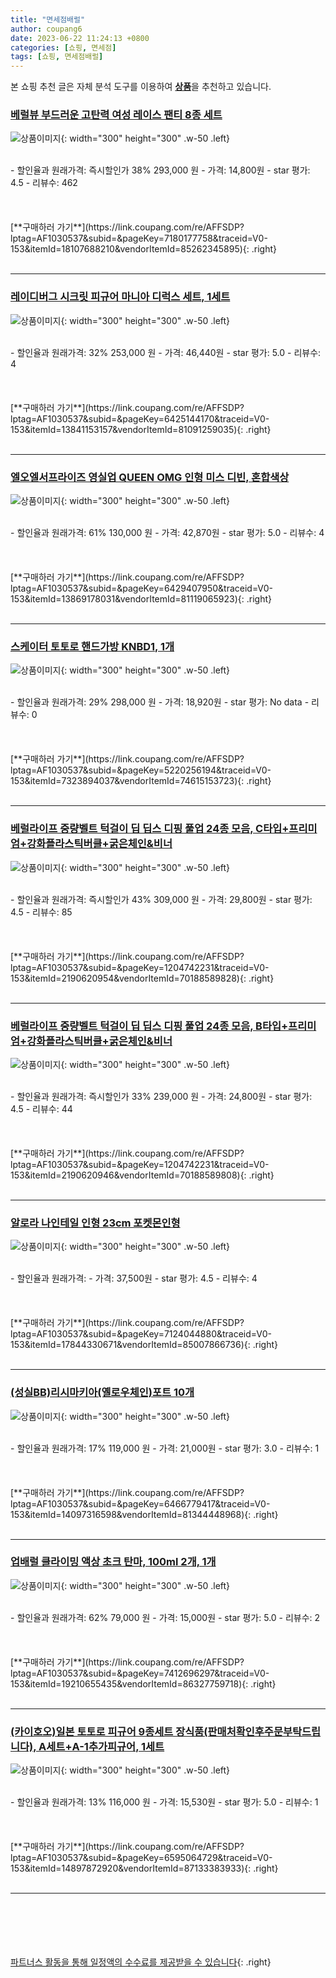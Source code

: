 ```yaml
---
title: "면세점배럴"
author: coupang6
date: 2023-06-22 11:24:13 +0800
categories: [쇼핑, 면세점]
tags: [쇼핑, 면세점배럴]
---
```


본 쇼핑 추천 글은 자체 분석 도구를 이용하여 [**상품**](https://link.coupang.com/a/bao1ui)을 추천하고 있습니다.

### [베럴뷰 부드러운 고탄력 여성 레이스 팬티 8종 세트](https://link.coupang.com/re/AFFSDP?lptag=AF1030537&subid=&pageKey=7180177758&traceid=V0-153&itemId=18107688210&vendorItemId=85262345895)

![상품이미지](https://thumbnail6.coupangcdn.com/thumbnails/remote/230x230ex/image/vendor_inventory/43de/4d4b46b41d0dc2577fd17234482de1e8cc468ddb750373a4b2fa3e6dce33.jpg){: width="300" height="300" .w-50 .left}


<br>
- 할인율과 원래가격: 즉시할인가 38%  293,000   원
- 가격: 14,800원
- star 평가: 4.5
- 리뷰수: 462
<br>
<br>
<br>
<br>
[**구매하러 가기**](https://link.coupang.com/re/AFFSDP?lptag=AF1030537&subid=&pageKey=7180177758&traceid=V0-153&itemId=18107688210&vendorItemId=85262345895){: .right}
<br>
<br>

---

### [레이디버그 시크릿 피규어 마니아 디럭스 세트, 1세트](https://link.coupang.com/re/AFFSDP?lptag=AF1030537&subid=&pageKey=6425144170&traceid=V0-153&itemId=13841153157&vendorItemId=81091259035)

![상품이미지](https://thumbnail6.coupangcdn.com/thumbnails/remote/230x230ex/image/rs_quotation_api/8otupq44/37fec5dda7be4675a2ca293d9ced1efa.jpg){: width="300" height="300" .w-50 .left}


<br>
- 할인율과 원래가격: 32%  253,000   원
- 가격: 46,440원
- star 평가: 5.0
- 리뷰수: 4
<br>
<br>
<br>
<br>
[**구매하러 가기**](https://link.coupang.com/re/AFFSDP?lptag=AF1030537&subid=&pageKey=6425144170&traceid=V0-153&itemId=13841153157&vendorItemId=81091259035){: .right}
<br>
<br>

---

### [엘오엘서프라이즈 영실업 QUEEN OMG 인형 미스 디빈, 혼합색상](https://link.coupang.com/re/AFFSDP?lptag=AF1030537&subid=&pageKey=6429407950&traceid=V0-153&itemId=13869178031&vendorItemId=81119065923)

![상품이미지](https://thumbnail10.coupangcdn.com/thumbnails/remote/230x230ex/image/rs_quotation_api/attgmtgt/5b356ede8b6c4630bd1d4cdb8e0d654f.jpg){: width="300" height="300" .w-50 .left}


<br>
- 할인율과 원래가격: 61%  130,000   원
- 가격: 42,870원
- star 평가: 5.0
- 리뷰수: 4
<br>
<br>
<br>
<br>
[**구매하러 가기**](https://link.coupang.com/re/AFFSDP?lptag=AF1030537&subid=&pageKey=6429407950&traceid=V0-153&itemId=13869178031&vendorItemId=81119065923){: .right}
<br>
<br>

---

### [스케이터 토토로 핸드가방 KNBD1, 1개](https://link.coupang.com/re/AFFSDP?lptag=AF1030537&subid=&pageKey=5220256194&traceid=V0-153&itemId=7323894037&vendorItemId=74615153723)

![상품이미지](https://thumbnail7.coupangcdn.com/thumbnails/remote/230x230ex/image/rs_quotation_api/lg5axpgg/d0a34be9f7884d6abf4f14f281852669.jpg){: width="300" height="300" .w-50 .left}


<br>
- 할인율과 원래가격: 29%  298,000   원
- 가격: 18,920원
- star 평가: No data
- 리뷰수: 0
<br>
<br>
<br>
<br>
[**구매하러 가기**](https://link.coupang.com/re/AFFSDP?lptag=AF1030537&subid=&pageKey=5220256194&traceid=V0-153&itemId=7323894037&vendorItemId=74615153723){: .right}
<br>
<br>

---

### [베럴라이프 중량벨트 턱걸이 딥 딥스 디핑 풀업 24종 모음, C타입+프리미엄+강화플라스틱버클+굵은체인&비너](https://link.coupang.com/re/AFFSDP?lptag=AF1030537&subid=&pageKey=1204742231&traceid=V0-153&itemId=2190620954&vendorItemId=70188589828)

![상품이미지](https://thumbnail7.coupangcdn.com/thumbnails/remote/230x230ex/image/vendor_inventory/b824/f88966e065fd8be26877e9baaca304f65b3938b8ef98e5a5ffedf3b5abef.jpg){: width="300" height="300" .w-50 .left}


<br>
- 할인율과 원래가격: 즉시할인가 43%  309,000   원
- 가격: 29,800원
- star 평가: 4.5
- 리뷰수: 85
<br>
<br>
<br>
<br>
[**구매하러 가기**](https://link.coupang.com/re/AFFSDP?lptag=AF1030537&subid=&pageKey=1204742231&traceid=V0-153&itemId=2190620954&vendorItemId=70188589828){: .right}
<br>
<br>

---

### [베럴라이프 중량벨트 턱걸이 딥 딥스 디핑 풀업 24종 모음, B타입+프리미엄+강화플라스틱버클+굵은체인&비너](https://link.coupang.com/re/AFFSDP?lptag=AF1030537&subid=&pageKey=1204742231&traceid=V0-153&itemId=2190620946&vendorItemId=70188589808)

![상품이미지](https://thumbnail7.coupangcdn.com/thumbnails/remote/230x230ex/image/vendor_inventory/1355/6a762d25a11a047af6dd041fe02ebcd91ea48ae162ea827929c9d721f1f3.jpg){: width="300" height="300" .w-50 .left}


<br>
- 할인율과 원래가격: 즉시할인가 33%  239,000   원
- 가격: 24,800원
- star 평가: 4.5
- 리뷰수: 44
<br>
<br>
<br>
<br>
[**구매하러 가기**](https://link.coupang.com/re/AFFSDP?lptag=AF1030537&subid=&pageKey=1204742231&traceid=V0-153&itemId=2190620946&vendorItemId=70188589808){: .right}
<br>
<br>

---

### [알로라 나인테일 인형 23cm 포켓몬인형](https://link.coupang.com/re/AFFSDP?lptag=AF1030537&subid=&pageKey=7124044880&traceid=V0-153&itemId=17844330671&vendorItemId=85007866736)

![상품이미지](https://thumbnail10.coupangcdn.com/thumbnails/remote/230x230ex/image/vendor_inventory/e948/00a81c006301503c39ce5a77b227165cb4b36c80bc18f7dcb4db92b594ce.jpg){: width="300" height="300" .w-50 .left}


<br>
- 할인율과 원래가격: 
- 가격: 37,500원
- star 평가: 4.5
- 리뷰수: 4
<br>
<br>
<br>
<br>
[**구매하러 가기**](https://link.coupang.com/re/AFFSDP?lptag=AF1030537&subid=&pageKey=7124044880&traceid=V0-153&itemId=17844330671&vendorItemId=85007866736){: .right}
<br>
<br>

---

### [(성실BB)리시마키아(옐로우체인)포트 10개](https://link.coupang.com/re/AFFSDP?lptag=AF1030537&subid=&pageKey=6466779417&traceid=V0-153&itemId=14097316598&vendorItemId=81344448968)

![상품이미지](https://thumbnail10.coupangcdn.com/thumbnails/remote/230x230ex/image/vendor_inventory/58cc/0d2213d2a8506912a14fe92359409b6e32a0b2815910bd38a00c6e81bf34.png){: width="300" height="300" .w-50 .left}


<br>
- 할인율과 원래가격: 17%  119,000   원
- 가격: 21,000원
- star 평가: 3.0
- 리뷰수: 1
<br>
<br>
<br>
<br>
[**구매하러 가기**](https://link.coupang.com/re/AFFSDP?lptag=AF1030537&subid=&pageKey=6466779417&traceid=V0-153&itemId=14097316598&vendorItemId=81344448968){: .right}
<br>
<br>

---

### [업배럴 클라이밍 액상 초크 탄마, 100ml 2개, 1개](https://link.coupang.com/re/AFFSDP?lptag=AF1030537&subid=&pageKey=7412696297&traceid=V0-153&itemId=19210655435&vendorItemId=86327759718)

![상품이미지](https://thumbnail7.coupangcdn.com/thumbnails/remote/230x230ex/image/vendor_inventory/a4da/05ddb21db7bfab48104dcaf11be1ec71e7a2d930491555d4eb25e7c9f2a6.jpg){: width="300" height="300" .w-50 .left}


<br>
- 할인율과 원래가격: 62%  79,000   원
- 가격: 15,000원
- star 평가: 5.0
- 리뷰수: 2
<br>
<br>
<br>
<br>
[**구매하러 가기**](https://link.coupang.com/re/AFFSDP?lptag=AF1030537&subid=&pageKey=7412696297&traceid=V0-153&itemId=19210655435&vendorItemId=86327759718){: .right}
<br>
<br>

---

### [(카이호오)일본 토토로 피규어 9종세트 장식품(판매처확인후주문부탁드립니다), A세트+A-1추가피규어, 1세트](https://link.coupang.com/re/AFFSDP?lptag=AF1030537&subid=&pageKey=6595064729&traceid=V0-153&itemId=14897872920&vendorItemId=87133383933)

![상품이미지](https://thumbnail6.coupangcdn.com/thumbnails/remote/230x230ex/image/vendor_inventory/c01e/bc4fe89f6081919000eb837cf9a8db84845c04e6869cd3981ab473636dbf.jpg){: width="300" height="300" .w-50 .left}


<br>
- 할인율과 원래가격: 13%  116,000   원
- 가격: 15,530원
- star 평가: 5.0
- 리뷰수: 1
<br>
<br>
<br>
<br>
[**구매하러 가기**](https://link.coupang.com/re/AFFSDP?lptag=AF1030537&subid=&pageKey=6595064729&traceid=V0-153&itemId=14897872920&vendorItemId=87133383933){: .right}
<br>
<br>

---
<br><br><br><br><br> [파트너스 활동을 통해 일정액의 수수료를 제공받을 수 있습니다](https://link.coupang.com/a/bao1ui){: .right}
